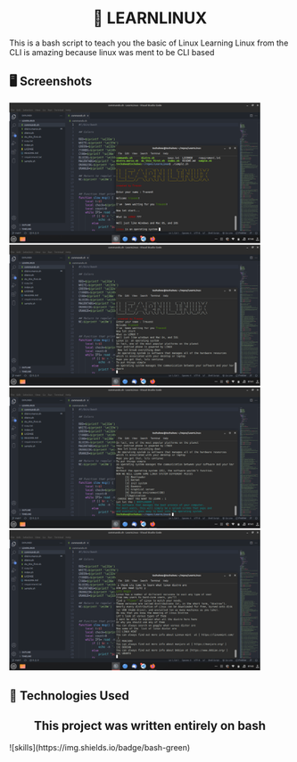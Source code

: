 <center><h1 align="center">📝 LEARNLINUX</h1></center>


This is a bash script to teach you the basic of Linux 
Learning Linux from the CLI is amazing because linux was ment to be CLI based

## 🖥 Screenshots

<div>
  <img src="https://github.com/TravonX/LearnLinux/blob/main/first.png"  width="450px"alt="https://github.com/TravonX/LearnLinux/blob/main/first.png">
  <img src="https://github.com/TravonX/LearnLinux/blob/main/second.png" width="450px" alt="https://github.com/TravonX/LearnLinux/blob/main/second.png">
  <img src="https://github.com/TravonX/LearnLinux/blob/main/third.png" width="450px" alt="https://github.com/TravonX/LearnLinux/blob/main/third.png">
  <img src="https://github.com/TravonX/LearnLinux/blob/main/forth.png" width="450px" alt="https://github.com/TravonX/LearnLinux/blob/main/forth.png">
  </div>

## 🔬 Technologies Used 
<center><h2 align="center">This project was written entirely on bash</h2></center>
![skills](https://img.shields.io/badge/bash-green)
